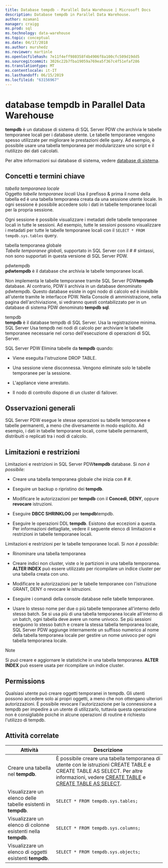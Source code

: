 ```yaml
---
title: Database tempdb - Parallel Data Warehouse | Microsoft Docs
description: Database tempdb in Parallel Data Warehouse.
author: mzaman1
manager: craigg
ms.prod: sql
ms.technology: data-warehouse
ms.topic: conceptual
ms.date: 04/17/2018
ms.author: murshedz
ms.reviewer: martinle
ms.openlocfilehash: 7e11f4eff980358f4b4906f8a100cfc509d19dd5
ms.sourcegitcommit: 3026c22b7fba19059a769ea5f367c4f51efaf286
ms.translationtype: MT
ms.contentlocale: it-IT
ms.lasthandoff: 06/15/2019
ms.locfileid: "63156967"
---
```

# <a name="tempdb-database-in-parallel-data-warehouse"></a>database tempdb in Parallel Data Warehouse
**tempdb** è un database di sistema di SQL Server PDW che archivia le tabelle temporanee locali per i database utente. Le tabelle temporanee vengono spesso utilizzate per migliorare le prestazioni delle query. Ad esempio, è possibile usare una tabella temporanea per modularizzare uno script e il riutilizzo dei dati calcolati.  
  
Per altre informazioni sui database di sistema, vedere [database di sistema](system-databases.md).  
  
## <a name="Basics"></a>Concetti e termini chiave  
*tabella temporanea locale*  
Oggetto *tabelle temporanee locali* Usa il prefisso & prima il nome della tabella ed è una tabella temporanea creata da una sessione utente locale. In ogni sessione è possibile accedere solo i dati in tabelle temporanee locali per la propria sessione.  
  
Ogni sessione è possibile visualizzare i metadati delle tabelle temporanee locali in tutte le sessioni. Ad esempio, tutte le sessioni possono visualizzare i metadati per tutte le tabelle temporanee locali con il `SELECT * FROM tempdb.sys.tables` query.  
  
tabella temporanea globale  
*Tabelle temporanee globali*, supportato in SQL Server con il # # sintassi, non sono supportati in questa versione di SQL Server PDW.  
  
pdwtempdb  
**pdwtempdb** è il database che archivia le tabelle temporanee locali.  
  
Non implementa le tabelle temporanee tramite SQL Server PDW**tempdb** database. Al contrario, PDW li archivia in un database denominato pdwtempdb. Questo database esiste in ogni nodo di calcolo ed è invisibile all'utente tramite le interfacce PDW. Nella Console di amministrazione, nella pagina dell'archiviazione, si vedranno questi contabilizzato per in un database di sistema PDW denominato **tempdb sql**.  
  
tempdb  
**tempdb** è il database tempdb di SQL Server. Usa la registrazione minima. SQL Server Usa tempdb nei nodi di calcolo per archiviare le tabelle temporanee necessarie nel corso dell'esecuzione di operazioni di SQL Server.  
  
SQL Server PDW Elimina tabelle da **tempdb** quando:  
  
-   Viene eseguita l'istruzione DROP TABLE.  
  
-   Una sessione viene disconnessa. Vengono eliminate solo le tabelle temporanee per la sessione.  
  
-   L'appliance viene arrestato.  
  
-   Il nodo di controllo dispone di un cluster di failover.  
  
## <a name="general-remarks"></a>Osservazioni generali  
SQL Server PDW esegue le stesse operazioni su tabelle temporanee e tabelle permanenti, a meno che diversamente in modo esplicito. Ad esempio, i dati in tabelle temporanee locali, come tabelle permanenti, distribuiti o replicati tra i nodi di calcolo.  
  
## <a name="LimitationsRestrictions"></a>Limitazioni e restrizioni  
Limitazioni e restrizioni in SQL Server PDW**tempdb** database. Si *non è possibile:*  
  
-   Creare una tabella temporanea globale che inizia con # #.  
  
-   Eseguire un backup o ripristino dei **tempdb**.  
  
-   Modificare le autorizzazioni per **tempdb** con il **Concedi**, **DENY**, oppure **revocare** istruzioni.  
  
-   Eseguire **DBCC SHRINKLOG** per **tempdb**tempdb.  
  
-   Eseguire le operazioni DDL **tempdb**. Esistono due eccezioni a questa. Per informazioni dettagliate, vedere il seguente elenco di limitazioni e restrizioni in tabelle temporanee locali.  
  
Limitazioni e restrizioni per le tabelle temporanee locali. Si *non è possibile:*  
  
-   Rinominare una tabella temporanea  
  
-   Creare indici non cluster, viste o le partizioni in una tabella temporanea. **ALTER INDEX** può essere utilizzato per ricompilare un indice cluster per una tabella creata con uno.  
  
-   Modificare le autorizzazioni per le tabelle temporanee con l'istruzione GRANT, DENY o revocare le istruzioni.  
  
-   Eseguire i comandi della console database nelle tabelle temporanee.  
  
-   Usare lo stesso nome per due o più tabelle temporanee all'interno dello stesso batch. Se si usa più di una tabella temporanea locale all'interno di un batch, ogni tabella deve avere un nome univoco. Se più sessioni eseguono lo stesso batch e creare la stessa tabella temporanea locale, SQL Server PDW aggiunge internamente un suffisso numerico al nome della tabella temporanea locale per gestire un nome univoco per ogni tabella temporanea locale.  
  
> [!NOTE]  
> Si *può* creare e aggiornare le statistiche in una tabella temporanea. **ALTER INDEX** può essere usata per ricompilare un indice cluster.  
  
## <a name="permissions"></a>Permissions  
Qualsiasi utente può creare oggetti temporanei in tempdb. Gli utenti possono accedere solo ai propri oggetti, a meno che non ottengano ulteriori autorizzazioni. È possibile revocare l'autorizzazione per la connessione a tempdb per impedire a un utente di utilizzarlo, tuttavia questa operazione non è consigliabile poiché in alcune operazioni di routine è richiesto l'utilizzo di tempdb.  
  
## <a name="RelatedTasks"></a>Attività correlate  
  
|Attività|Descrizione|  
|---------|---------------|  
|Creare una tabella nel **tempdb**.|È possibile creare una tabella temporanea di utente con le istruzioni CREATE TABLE e CREATE TABLE AS SELECT. Per altre informazioni, vedere [CREATE TABLE](../t-sql/statements/create-table-azure-sql-data-warehouse.md) e [CREATE TABLE AS SELECT](../t-sql/statements/create-table-as-select-azure-sql-data-warehouse.md).|  
|Visualizzare un elenco delle tabelle esistenti in **tempdb**.|`SELECT * FROM tempdb.sys.tables;`|  
|Visualizzare un elenco di colonne esistenti nella **tempdb**.|`SELECT * FROM tempdb.sys.columns;`|  
|Visualizzare un elenco di oggetti esistenti **tempdb**.|`SELECT * FROM tempdb.sys.objects;`|  
  
<!-- MISSING LINKS 
## See Also  
[Common Metadata Query Examples &#40;SQL Server PDW&#41;](../sqlpdw/common-metadata-query-examples-sql-server-pdw.md)  
-->
  
